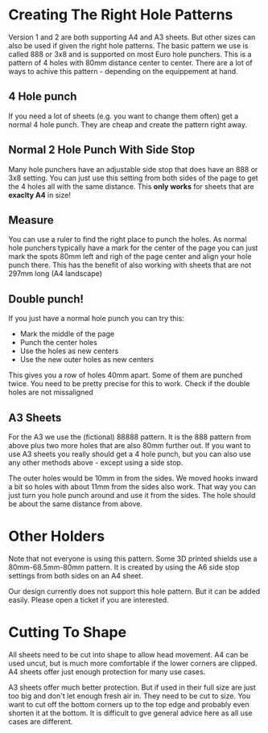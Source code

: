 # Creating The Right Hole Patterns

Version 1 and 2 are both supporting A4 and A3 sheets. But other sizes can also be used if given the right hole patterns. The basic pattern we use is called 888 or 3x8 and is supported on most Euro hole punchers. This is a pattern of 4 holes with 80mm distance center to center. There are a lot of ways to achive this pattern - depending on the equippement at hand.

## 4 Hole punch

If you need a lot of sheets (e.g. you want to change them often) get a normal 4 hole punch. They are cheap and create the pattern right away.

## Normal 2 Hole Punch With Side Stop

Many hole punchers have an adjustable side stop that does have an 888 or 3x8 setting. You can just use this setting from both sides of the page to get the 4 holes all with the same distance. This **only works** for sheets that are **exaclty A4** in size!

## Measure

You can use a ruler to find the right place to punch the holes. As normal hole punchers typically have a mark for the center of the page you can just mark the spots 80mm left and righ of the page center and align your hole punch there. This has the benefit of also working with sheets that are not 297mm long (A4 landscape)

## Double punch!

If you just have a normal hole punch you can try this:

* Mark the middle of the page
* Punch the center holes
* Use the holes as new centers
* Use the new outer holes as new centers

This gives you a row of holes 40mm apart. Some of them are punched twice. You need to be pretty precise for this to work. Check if the double holes are not missaligned

## A3 Sheets

For the A3 we use the (fictional) 88888 pattern. It is the 888 pattern from above plus two more holes that are also 80mm further out. If you want to use A3 sheets you really should get a 4 hole punch, but you can also use any other methods above - except using a side stop.

The outer holes would be 10mm in from the sides. We moved hooks inward a bit so holes with about 11mm from the sides also work. That way you can just turn you hole punch around and use it from the sides. The hole should be about the same distance from above.

# Other Holders

Note that not everyone is using this pattern. Some 3D printed shields use a 80mm-68.5mm-80mm pattern. It is created by using the A6 side stop settings from both sides on an A4 sheet.

Our design currently does not support this hole pattern. But it can be added easily. Please open a ticket if you are interested.

# Cutting To Shape

All sheets need to be cut into shape to allow head movement. A4 can be used uncut, but is much more comfortable if the lower corners are clipped. A4 sheets offer just enough protection for many use cases.

A3 sheets offer much better protection. But if used in their full size are just too big and don't let enough fresh air in. They need to be cut to size. You want to cut off the bottom corners up to the top edge and probably even shorten it at the bottom. It is difficult to gve general advice here as all use cases are different.
